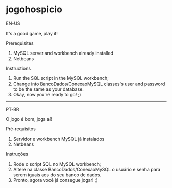 # jogohospicio

EN-US

It's a good game, play it!

Prerequisites

1. MySQL server and workbench already installed
2. Netbeans

Instructions

1. Run the SQL script in the MySQL workbench;
2. Change into BancoDados/ConexaoMySQL classes's user and password to be the same as your database.
3. Okay, now you're ready to go! ;)

-----
PT-BR

O jogo é bom, joga aí!


Pré-requisitos

1. Servidor e workbench MySQL já instalados
2. Netbeans

Instruções

1. Rode o script SQL no MySQL workbench;
2. Altere na classe BancoDados/ConexaoMySQL o usuário e senha para serem iguais aos do seu banco de dados.
3. Pronto, agora você já consegue jogar! ;)
